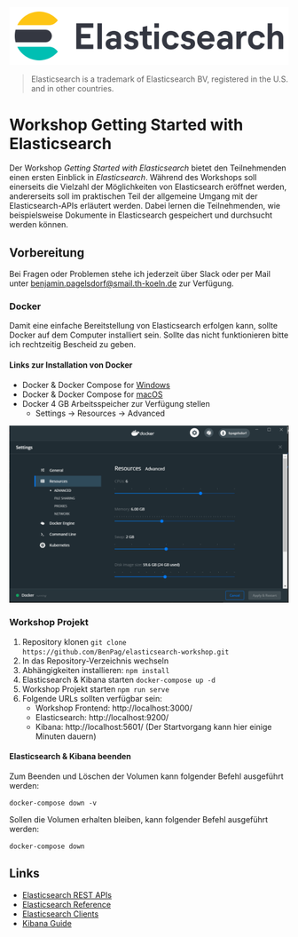 ![Elasticsearch Logo](https://raw.githubusercontent.com/BenPag/elasticsearch-workshop/master/public/img/elastic-search-logo-color-horizontal.svg)
> Elasticsearch is a trademark of Elasticsearch BV, registered in the U.S. and in other countries.

# Workshop Getting Started with Elasticsearch
Der Workshop _Getting Started with Elasticsearch_ bietet den Teilnehmenden einen ersten Einblick in _Elasticsearch_.
Während des Workshops soll einerseits die Vielzahl der Möglichkeiten von Elasticsearch eröffnet werden, 
andererseits soll im praktischen Teil der allgemeine Umgang mit der Elasticsearch-APIs erläutert werden. 
Dabei lernen die Teilnehmenden, wie beispielsweise Dokumente in Elasticsearch gespeichert und durchsucht werden können. 

## Vorbereitung
Bei Fragen oder Problemen stehe ich jederzeit über Slack oder per Mail unter benjamin.pagelsdorf@smail.th-koeln.de zur Verfügung.

### Docker 
Damit eine einfache Bereitstellung von Elasticsearch erfolgen kann, sollte Docker auf dem Computer installiert sein.
Sollte das nicht funktionieren bitte ich rechtzeitig Bescheid zu geben.

#### Links zur Installation von Docker
* Docker & Docker Compose for [Windows](https://docs.docker.com/docker-for-windows/install/)
* Docker & Docker Compose for [macOS](https://docs.docker.com/docker-for-mac/install/)
* Docker 4 GB Arbeitsspeicher zur Verfügung stellen
  * Settings &rarr; Resources &rarr; Advanced
  
![](https://github.com/BenPag/elasticsearch-workshop/blob/master/public/img/docker_settings.png)

### Workshop Projekt
1. Repository klonen `git clone https://github.com/BenPag/elasticsearch-workshop.git`
2. In das Repository-Verzeichnis wechseln
3. Abhängigkeiten installieren: `npm install` 
4. Elasticsearch & Kibana starten `docker-compose up -d`
5. Workshop Projekt starten `npm run serve`
6. Folgende URLs sollten verfügbar sein:
   * Workshop Frontend: http://localhost:3000/
   * Elasticsearch: http://localhost:9200/
   * Kibana: http://localhost:5601/ (Der Startvorgang kann hier einige Minuten dauern)

#### Elasticsearch & Kibana beenden
Zum Beenden und Löschen der Volumen kann folgender Befehl ausgeführt werden:
    
    docker-compose down -v

Sollen die Volumen erhalten bleiben, kann folgender Befehl ausgeführt werden:

    docker-compose down
    
## Links
* [Elasticsearch REST APIs](https://www.elastic.co/guide/en/elasticsearch/reference/current/rest-apis.html)
* [Elasticsearch Reference](https://www.elastic.co/guide/en/elasticsearch/reference/current/index.html)
* [Elasticsearch Clients](https://www.elastic.co/guide/en/elasticsearch/client/index.html)
* [Kibana Guide](https://www.elastic.co/guide/en/kibana/current/index.html)
